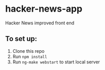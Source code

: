 # hacker-news-app
Hacker News improved front end

## To set up:

1. Clone this repo
2. Run `npm install`
3. Run `ng-make webstart` to start local server
